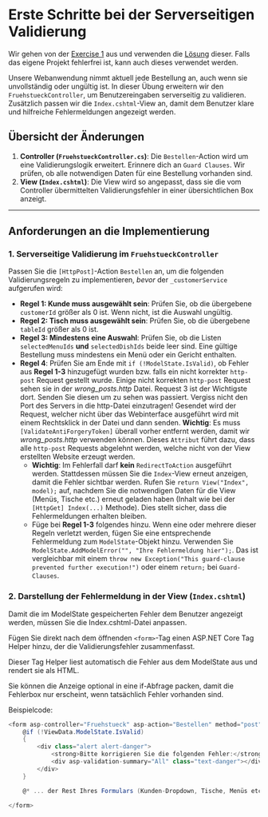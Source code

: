 # Erste Schritte bei der Serverseitigen Validierung

Wir gehen von der [Exercise 1](../exercise1-fruehstuecksrestaurant-ohne-validation/Angabe.md) aus und verwenden die [Lösung](../exercise1-fruehstuecksrestaurant-ohne-validation/) dieser. Falls das eigene Projekt fehlerfrei ist, kann auch dieses verwendet werden.

Unsere Webanwendung nimmt aktuell jede Bestellung an, auch wenn sie unvollständig oder ungültig ist. In dieser Übung erweitern wir den `FruehstueckController`, um Benutzereingaben serverseitig zu validieren. Zusätzlich passen wir die `Index.cshtml`-View an, damit dem Benutzer klare und hilfreiche Fehlermeldungen angezeigt werden.

## Übersicht der Änderungen

1.  **Controller (`FruehstueckController.cs`)**: Die `Bestellen`-Action wird um eine Validierungslogik erweitert. Erinnere dich an ``Guard Clauses``. Wir prüfen, ob alle notwendigen Daten für eine Bestellung vorhanden sind.
2.  **View (`Index.cshtml`)**: Die View wird so angepasst, dass sie die vom Controller übermittelten Validierungsfehler in einer übersichtlichen Box anzeigt.

---

## Anforderungen an die Implementierung

### 1. Serverseitige Validierung im `FruehstueckController`

Passen Sie die `[HttpPost]`-Action `Bestellen` an, um die folgenden Validierungsregeln zu implementieren, *bevor* der `_customerService` aufgerufen wird:

* **Regel 1: Kunde muss ausgewählt sein**: Prüfen Sie, ob die übergebene `customerId` größer als 0 ist. Wenn nicht, ist die Auswahl ungültig.
* **Regel 2: Tisch muss ausgewählt sein**: Prüfen Sie, ob die übergebene `tableId` größer als 0 ist.
* **Regel 3: Mindestens eine Auswahl**: Prüfen Sie, ob die Listen `selectedMenuIds` **und** `selectedDishIds` beide leer sind. Eine gültige Bestellung muss mindestens ein Menü oder ein Gericht enthalten.
* **Regel 4**: Prüfen Sie am Ende mit `if (!ModelState.IsValid)`, ob Fehler aus **Regel 1-3** hinzugefügt wurden bzw. falls ein nicht korrekter ``http-post`` Request gestellt wurde. Einige nicht korrekten ``http-post`` Request sehen sie in der *wrong_posts.http* Datei. Request 3 ist der Wichtigste dort. Senden Sie diesen um zu sehen was passiert. Vergiss nicht den Port des Servers in die http-Datei einzutragen! Gesendet wird der Request, welcher nicht über das Webinterface ausgeführt wird mit einem Rechtsklick in der Datei und dann senden. **Wichtig**: Es muss ``[ValidateAntiForgeryToken]`` überall vorher entfernt werden, damit wir *wrong_posts.http* verwenden können. Dieses ``Attribut`` führt dazu, dass alle ``http-post`` Requests abgelehnt werden, welche nicht von der View erstellten Website erzeugt werden. 
    * **Wichtig**: Im Fehlerfall darf **kein** `RedirectToAction` ausgeführt werden. Stattdessen müssen Sie die `Index`-View erneut anzeigen, damit die Fehler sichtbar werden. Rufen Sie `return View("Index", model);` auf, nachdem Sie die notwendigen Daten für die View (Menüs, Tische etc.) erneut geladen haben (Inhalt wie bei der ``[HttpGet] Index(...)`` Methode). Dies stellt sicher, dass die Fehlermeldungen erhalten bleiben.
    * Füge bei **Regel 1-3** folgendes hinzu. Wenn eine oder mehrere dieser Regeln verletzt werden, fügen Sie eine entsprechende Fehlermeldung zum `ModelState`-Objekt hinzu. Verwenden Sie `ModelState.AddModelError("", "Ihre Fehlermeldung hier");`. Das ist vergleichbar mit einem ``throw new Exception("This guard-clause prevented further execution!")`` oder einem ``return;`` bei ``Guard-Clauses``.

### 2. Darstellung der Fehlermeldung in der View (``Index.cshtml``)
Damit die im ModelState gespeicherten Fehler dem Benutzer angezeigt werden, müssen Sie die Index.cshtml-Datei anpassen.

Fügen Sie direkt nach dem öffnenden ``<form>``-Tag einen ASP.NET Core Tag Helper hinzu, der die Validierungsfehler zusammenfasst.

Dieser Tag Helper liest automatisch die Fehler aus dem ModelState aus und rendert sie als HTML.

Sie können die Anzeige optional in eine if-Abfrage packen, damit die Fehlerbox nur erscheint, wenn tatsächlich Fehler vorhanden sind.

Beispielcode:
```csharp
<form asp-controller="Fruehstueck" asp-action="Bestellen" method="post">
    @if (!ViewData.ModelState.IsValid)
    {
        <div class="alert alert-danger">
            <strong>Bitte korrigieren Sie die folgenden Fehler:</strong>
            <div asp-validation-summary="All" class="text-danger"></div>
        </div>
    }

    @* ... der Rest Ihres Formulars (Kunden-Dropdown, Tische, Menüs etc.) ... *@

</form>
```
